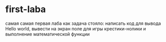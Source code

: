 # first-laba
самая самая первая лаба
как задача стояло: написать код для вывода Hello world, вывести на экран поле для игры крестики-нолики и выполнение математической функции
